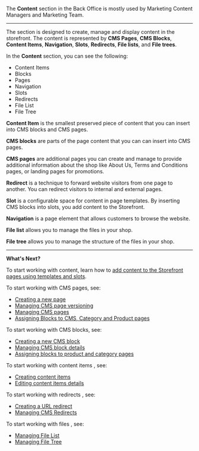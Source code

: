The **Content** section in the Back Office is mostly used by Marketing Content Managers and Marketing Team.
***
The section is designed to create, manage and display content in the storefront. The content is represented by **CMS Pages**, **CMS Blocks**, **Content Items**, **Navigation**, **Slots**, **Redirects**, **File lists**, and **File trees**.


In the **Content** section, you can see the following:

* Content Items
* Blocks
* Pages
* Navigation
* Slots
* Redirects
* File List
* File Tree

**Content Item** is the smallest preserved piece of content that you can insert into CMS blocks and CMS pages. 

**CMS blocks** are parts of the page content that you can can insert into CMS pages.

**CMS pages** are additional pages you can create and manage to provide additional information about the shop like About Us, Terms and Conditions pages, or landing pages for promotions. 

**Redirect** is a technique to forward website visitors from one page to another. You can redirect visitors to internal and external pages.

**Slot** is a configurable space for content in page templates. By inserting CMS blocks into slots, you add content to the Storefront.

**Navigation** is a page element that allows customers to browse the website.

**File list** allows you to manage the files in your shop.

**File tree** allows you to manage the structure of the files in your shop.
***
**What's Next?**

To start working with content, learn how to [add content to the Storefront pages using templates and slots](https://documentation.spryker.com/docs/adding-content-to-storefront-pages-using-templates-slots).


To start working with CMS pages, see:

* [Creating a new page](https://documentation.spryker.com/docs/creating-a-cms-page) 
* [Managing CMS page versioning](https://documentation.spryker.com/docs/cms-pages-versioning) 
* [Managing CMS pages](https://documentation.spryker.com/docs/managing-cms-pages)
* [Assigning Blocks to CMS, Category and Product pages](https://documentation.spryker.com/docs/assigning-blocks-to-category-and-product-pages)

To start working with CMS blocks, see: 

* [Creating a new CMS block](https://documentation.spryker.com/docs/creating-cms-block)
* [Managing CMS block details](https://documentation.spryker.com/docs/managing-cms-blocks)
* [Assigning blocks to product and category pages](https://documentation.spryker.com/docs/assigning-blocks-to-category-or-product-pages)

To start working with content items , see:

* [Creating content items](https://documentation.spryker.com/docs/creating-content-items)
* [Editing content items details](https://documentation.spryker.com/docs/editing-content-items)


To start working with redirects , see:

* [Creating a URL redirect](https://documentation.spryker.com/docs/creating-cms-redirects)
* [Managing CMS Redirects](https://documentation.spryker.com/docs/editing-cms-redirects)

To start working with files , see:
* [Managing File List](https://documentation.spryker.com/docs/managing-file-list) 
* [Managing File Tree](https://documentation.spryker.com/docs/managing-file-tree) 
